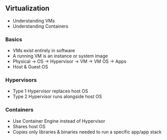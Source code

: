 ## Virtualization
- Understanding VMs
- Understanding Containers

### Basics
- VMs exist entirely in software
- A running VM is an instance or system image
- Physical -> OS -> Hypervisor -> VM -> VM OS -> Apps
- Host & Guest OS

### Hypervisors
- Type 1 Hypervisor replaces host OS
- Type 2 Hypervisor runs alongside host OS

### Containers
- Use Container Engine instead of Hypervisor
- Shares host OS
- Copies only libraries & binaries needed to run a specific app/app stack
